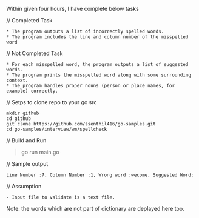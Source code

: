 Within given four hours, I have complete below tasks

// Completed Task
```
* The program outputs a list of incorrectly spelled words. 
* The program includes the line and column number of the misspelled word
```

// Not Completed Task
```
* For each misspelled word, the program outputs a list of suggested words.
* The program prints the misspelled word along with some surrounding context.
* The program handles proper nouns (person or place names, for example) correctly.
```


// Setps to clone repo to your go src
```
mkdir github
cd github
git clone https://github.com/ssenthil416/go-samples.git
cd go-samples/interview/wm/spellcheck
```

// Build and Run
> go run main.go


// Sample output
```
Line Number :7, Column Number :1, Wrong word :wecome, Suggested Word:
```


// Assumption
```
- Input file to validate is a text file.
```

Note: the words which are not part of dictionary are deplayed here too.
